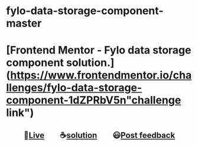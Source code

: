 # fylo-data-storage-component-master
# [Frontend Mentor - Fylo data storage component solution.](https://www.frontendmentor.io/challenges/fylo-data-storage-component-1dZPRbV5n"challenge link")

<h2 align="center">🔴<a href="https://momenkamal221.github.io/fylo-data-storage-component-master/">Live</a>&emsp;&emsp;☕<a href="https://github.com/momenkamal221/fylo-data-storage-component-master">solution</a>&emsp;&emsp;😃<a href="https://www.frontendmentor.io/solutions/faq-accordion-card-challenge-solution-LEbaUfNwH">Post feedback</a></h2>
